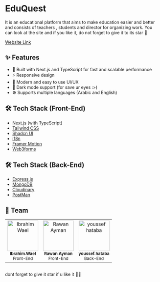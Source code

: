 # **EduQuest**
 It is an educational platform that aims to make education easier and better and consists of teachers , students and director for organizing work. You can look at the site and if you like it, do not forget to give it to its star 🌟

[ Website Link ](https://educational-platform-three.vercel.app/)

## **✨ Features**

- 🚀 Built with Next.js and TypeScript for fast and scalable performance
- ⚡ Responsive design  
- 🎨 Modern and easy to use UI/UX 
- 🌙 Dark mode support (for save ur eyes :>)
- ⚙ Supports multiple languages (Arabic and English)

## **🛠️ Tech Stack** (Front-End)
- [Next.js](https://nextjs.org/) (with TypeScript)
- [Tailwind CSS](https://tailwindcss.com/)
- [Shadcn UI](https://ui.shadcn.com/)
- [i18n](https://www.i18next.com/)
- [Framer Motion](https://motion.dev/)
- [Web3forms](https://web3forms.com/)

## **🛠️ Tech Stack** (Back-End)
- [Express.js](https://expressjs.com/)
- [MongoDB](https://www.mongodb.com/)
- [Cloudinary](https://cloudinary.com/)
- [PostMan](https://www.postman.com/)
  
 
  

## **👥 Team**

<table> <tr>  
<td align="center"> <a href="https://github.com/ibrahimwael951"> <img src="https://github.com/ibrahimwael951.png" width="100px;" alt="Ibrahim Wael"/> <br /> <sub><b>Ibrahim Wael</b></sub>  </a> <br/> <sub> Front-End </sub> </td> 
<td align="center"> <a href="https://github.com/rawanayman229"> <img src="https://github.com/rawanayman229.png" width="100px;" alt="Rawan Ayman"/> <br /> <sub><b>Rawan Ayman</b></sub> </a><br/> <sub> Front-End </sub></td> 
<td align="center"> <a href="https://github.com/youssef-hataba"> <img src="https://github.com/youssef-hataba.png" width="100px;" alt="youssef hataba"/> <br /> <sub><b>youssef hataba</b></sub> </a><br/> <sub> Back-End </sub></td> 
  
</tr> </table>

## 
dont forget to give it star if u like it 🌟😊
